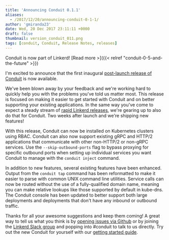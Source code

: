 ```yaml
---
title: 'Announcing Conduit 0.1.1'
aliases:
  - /2017/12/20/announcing-conduit-0-1-1/
author: 'gmiranda23'
date: Wed, 20 Dec 2017 23:11:11 +0000
draft: false
thumbnail: version_conduit_011.png
tags: [conduit, Conduit, Release Notes, releases]
---
```


Conduit is now part of Linkerd! [Read more >]({{< relref
"conduit-0-5-and-the-future" >}})

I'm excited to announce that the first inaugural [post-launch release of Conduit](https://github.com/runconduit/conduit/releases/tag/v0.1.1) is now available.

We've been blown away by your feedback and we're working hard to quickly help you with the problems you've told us matter most. This release is focused on making it easier to get started with Conduit and on better supporting your existing applications. In the same way you've come to expect a steady stream of [rapid Linkerd releases](https://github.com/linkerd/linkerd/releases), we're gearing up to also do that for Conduit. Two weeks after launch and we're shipping new features!

With this release, Conduit can now be installed on Kubernetes clusters using RBAC. Conduit can also now support existing gRPC and HTTP/2 applications that communicate with other non-HTTP/2 or non-gRPC services. Use the `--skip-outbound-ports` flag to bypass proxying for specific outbound ports when setting up individual services you want Conduit to manage with the `conduit inject` command.

In addition to new features, several existing features have been enhanced. Output from the `conduit tap` command has been reformatted to make it easier to parse with common UNIX command line utilities. Service calls can now be routed without the use of a fully-qualified domain name, meaning you can make relative lookups like those supported by default in kube-dns. The Conduit console has been updated to better support both large deployments and deployments that don't have any inbound or outbound traffic.

Thanks for all your awesome suggestions and keep them coming! A great way to tell us what you think is by [opening issues via Github](https://github.com/runconduit/conduit) or by joining the [Linkerd Slack group](http://linkerd.slack.com) and popping into #conduit to talk to us directly. Try out the new Conduit for yourself with our [getting started guide](https://conduit.io/getting-started/).
